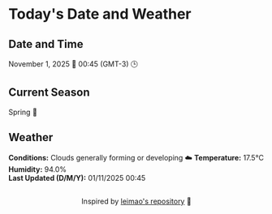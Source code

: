  # Today's Date and Weather
    
## Date and Time
November 1, 2025 📅
00:45 (GMT-3) 🕒

## Current Season
Spring 🌸
## Weather 
**Conditions:** Clouds generally forming or developing ☁️
**Temperature:** 17.5°C  
**Humidity:** 94.0%  
**Last Updated (D/M/Y):** 01/11/2025 00:45
##
<div align="center">Inspired by <a href="https://github.com/leimao/What-Is-The-Date-Today">leimao's repository</a> 🌱</div>

